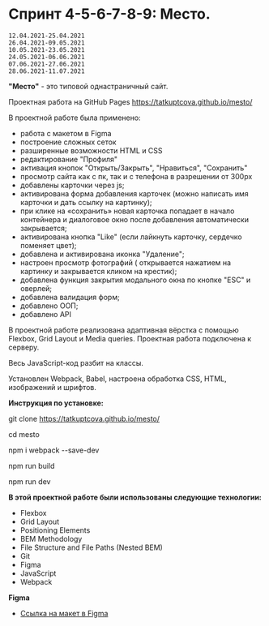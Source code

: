 #  Спринт 4-5-6-7-8-9: Место.
    12.04.2021-25.04.2021
    26.04.2021-09.05.2021 
    10.05.2021-23.05.2021
    24.05.2021-06.06.2021
    07.06.2021-27.06.2021
    28.06.2021-11.07.2021

**"Место"** - это типовой однастраничный сайт. 

Проектная работа на GitHub Pages https://tatkuptcova.github.io/mesto/

В проектной работе была применено:
* работа с макетом в Figma
* построение сложных сеток
* разширенные возможности HTML и CSS
* редактирование "Профиля"
* активация кнопок "Открыть/Закрыть", "Нравиться", "Сохранить"
* просмотр сайта как с пк, так и с телефона в разрешении от 300px
* добавлены карточки через js;
* активирована форма добавления карточек (можно написать имя карточки и дать ссылку на картинку);
* при клике на «сохранить» новая карточка попадает в начало контейнера и диалоговое окно после добавления автоматически   закрывается;
* активирована кнопка "Like" (если лайкнуть карточку, сердечко поменяет цвет);
* добавлена и активирована иконка "Удаление";
* настроен просмотр фотографий ( открывается нажатием на картинку и закрывается кликом на крестик);
* добавлена функция закрытия модального окна по кнопке "ESC" и оверлей;
* добавлена валидация форм;
* добавлено ООП;
* добавлено API

В проектной работе реализована адаптивная вёрстка с помощью Flexbox, Grid Layout и Media queries.
Проектная работа подключена к серверу.

Весь JavaScript-код разбит на классы.
 
Установлен Webpack, Babel, настроена обработка CSS, HTML, изображений и шрифтов.

**Инструкция по установке:**

git clone https://tatkuptcova.github.io/mesto/

cd mesto

npm i webpack --save-dev

npm run build

npm run dev

**В этой проектной работе были использованы следующие технологии:**
* Flexbox 
* Grid Layout 
* Positioning Elements 
* BEM Methodology 
* File Structure and File Paths (Nested BEM) 
* Git 
* Figma 
* JavaScript
* Webpack


**Figma**

* [Ссылка на макет в Figma](https://www.figma.com/file/2cn9N9jSkmxD84oJik7xL7/JavaScript.-Sprint-4?node-id=0%3A1)
